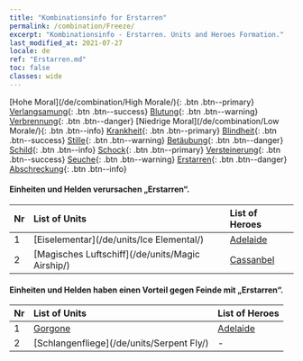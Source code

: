 ```yaml
---
title: "Kombinationsinfo for Erstarren"
permalink: /combination/Freeze/
excerpt: "Kombinationsinfo - Erstarren. Units and Heroes Formation."
last_modified_at: 2021-07-27
locale: de
ref: "Erstarren.md"
toc: false
classes: wide
---
```


  [Hohe Moral](/de/combination/High Morale/){: .btn .btn--primary} [Verlangsamung](/de/combination/Slow/){: .btn .btn--success} [Blutung](/de/combination/Bleeding/){: .btn .btn--warning} [Verbrennung](/de/combination/Burning/){: .btn .btn--danger} [Niedrige Moral](/de/combination/Low Morale/){: .btn .btn--info} [Krankheit](/de/combination/Disease/){: .btn .btn--primary} [Blindheit](/de/combination/Blind/){: .btn .btn--success} [Stille](/de/combination/Silence/){: .btn .btn--warning} [Betäubung](/de/combination/Stun/){: .btn .btn--danger} [Schild](/de/combination/Shield/){: .btn .btn--info} [Schock](/de/combination/Static/){: .btn .btn--primary} [Versteinerung](/de/combination/Petrify/){: .btn .btn--success} [Seuche](/de/combination/Plague/){: .btn .btn--warning} [Erstarren](/de/combination/Freeze/){: .btn .btn--danger} [Abschreckung](/de/combination/Deterrence/){: .btn .btn--info} 


#### Einheiten und Helden verursachen „Erstarren“.

  | Nr |  List of Units  | List of Heroes | 
  |:---|:----------------|:---------------| 
  | 1 | [Eiselementar](/de/units/Ice Elemental/) | [Adelaide](/de/heroes/Adelaide/) |
  | 2 | [Magisches Luftschiff](/de/units/Magic Airship/) | [Cassanbel](/de/heroes/Cassanbel/) |


#### Einheiten und Helden haben einen Vorteil gegen Feinde mit „Erstarren“.

  | Nr |  List of Units  | List of Heroes | 
  |:---|:----------------|:---------------| 
  | 1 | [Gorgone](/de/units/Gorgon/) | [Adelaide](/de/heroes/Adelaide/) |
  | 2 | [Schlangenfliege](/de/units/Serpent Fly/) | - |
